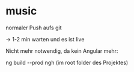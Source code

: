 # music
normaler Push aufs git

-> 1-2 min warten und es ist live

Nicht mehr notwendig, da kein Angular mehr:

ng build --prod
ngh (im root folder des Projektes)